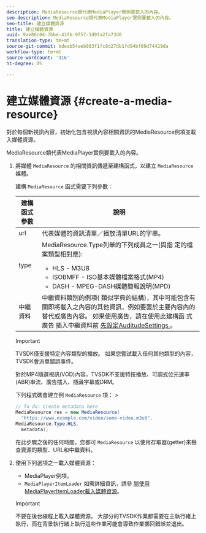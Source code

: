 ```yaml
---
description: MediaResource類代表MediaPlayer實例要載入的內容。
seo-description: MediaResource類代表MediaPlayer實例要載入的內容。
seo-title: 建立媒體資源
title: 建立媒體資源
uuid: 9ae86c04-7bbe-43fb-9f57-1d9fa2fa73d0
translation-type: tm+mt
source-git-commit: bdeab54aeb083f1fc8d27db1fd94bf89d74429da
workflow-type: tm+mt
source-wordcount: '316'
ht-degree: 0%

---
```



# 建立媒體資源 {#create-a-media-resource}

對於每個新視訊內容，初始化包含視訊內容相關資訊的MediaResource例項並載入媒體資源。

MediaResource類代表MediaPlayer實例要載入的內容。

1. 將媒體 `MediaResource` 的相關資訊傳遞至建構函式，以建立 `MediaResource` 媒體。

   建構 `MediaResource` 函式需要下列參數：

   <table id="table_22886D6770FB45E99D35D0B90E6CC302"> 
   <thead> 
   <tr> 
      <th colname="col1" class="entry"> 建構函式參數 </th> 
      <th colname="col2" class="entry"> 說明 </th> 
   </tr> 
   </thead>
   <tbody> 
   <tr> 
      <td colname="col1"> <span class="codeph"> url </span> </td> 
      <td colname="col2"> 代表媒體的資訊清單／播放清單URL的字串。 </td> 
   </tr> 
   <tr> 
      <td colname="col1"> <span class="codeph"> type </span> </td> 
      <td colname="col2"> MediaResource.Type列舉的下列成員之一(與指 <span class="codeph"> 定的檔 </span> 案類型相對應): 
      <ul id="ul_C286ED3C31364B858A1C9AF3356E9282"> 
      <li id="li_25B24EF76D8849DE8764539F25E435FA"> <span class="codeph"> HLS </span> - M3U8 </li> 
      <li id="li_1344A41B434D49229E392F1AAF9ECA81"> <span class="codeph"> ISOBMFF </span> - ISO基本媒體檔案格式(MP4) </li> 
      <li id="li_92392073B7334916B06B16570C51AC91"> <span class="codeph"> DASH </span> - MPEG-DASH媒體簡報說明(MPD) </li> 
      </ul> </td> 
   </tr> 
   <tr> 
      <td colname="col1"> <span class="codeph"> 中繼資料 </span> </td> 
      <td colname="col2"> 中繼資料類別的例項( <span class="codeph"></span> 類似字典的結構)，其中可能包含有關即將載入之內容的其他資訊，例如要置於主要內容內的替代或廣告內容。 如果使用廣告，請在使用此建構函 <span class="codeph"> 式廣告 </span> 插入中繼資料前 <a href="/help/programming/tvsdk-3x-android-prog/android-3x-advertising/ad-insertion/ad-insertion-metadata/android-3x-ad-insertion-metadata.md"> 先設定AuditudeSettings </a>。 </td> 
   </tr> 
   </tbody> 
   </table>

   >[!IMPORTANT]
   >
   >TVSDK僅支援特定內容類型的播放。 如果您嘗試載入任何其他類型的內容，TVSDK會派單錯誤事件。
   >
   >對於MP4隨選視訊(VOD)內容，TVSDK不支援特技播放、可調式位元速率(ABR)串流、廣告插入、隱藏字幕或DRM。

   下列程式碼會建立例 `MediaResource` 項：       >

   ```java
   // To do: Create metadata here 
   MediaResource res = new MediaResource( 
     "https://www.example.com/video/some-video.m3u8",  
   MediaResource.Type.HLS, 
     metadata); 
   ```

   在此步驟之後的任何時間，您都可 `MediaResource` 以使用存取器(getter)來檢查資源的類型、URL和中繼資料。

1. 使用下列選項之一載入媒體資源：

   * MediaPlayer例項。
   * `MediaPlayerItemLoader` 如需詳細資訊，請參 [閱使用MediaPlayerItemLoader載入媒體資源](../../../tvsdk-3x-android-prog/android-3x-content-playback-options-android2/mediaplayer-initialize-for-video/android-3x-media-resource-mediaplayeritemloader.md)。

   >[!IMPORTANT]
   >
   >不要在後台線程上載入媒體資源。 大部分的TVSDK作業都需要在主執行緒上執行，而在背景執行緒上執行這些作業可能會導致作業擲回錯誤並退出。
